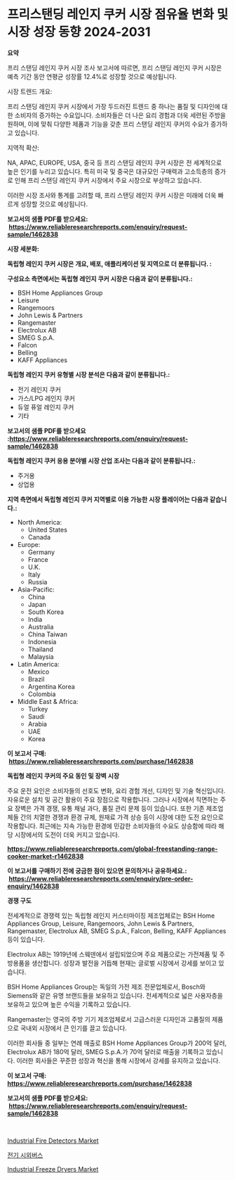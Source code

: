 <p><h1>프리스탠딩 레인지 쿠커 시장 점유율 변화 및 시장 성장 동향 2024-2031</h1></p><p><strong>요약</strong></p>
<p><p>프리 스탠딩 레인지 쿠커 시장 조사 보고서에 따르면, 프리 스탠딩 레인지 쿠커 시장은 예측 기간 동안 연평균 성장률 12.4%로 성장할 것으로 예상됩니다.</p><p>시장 트렌드 개요:</p><p>프리 스탠딩 레인지 쿠커 시장에서 가장 두드러진 트렌드 중 하나는 품질 및 디자인에 대한 소비자의 증가하는 수요입니다. 소비자들은 더 나은 요리 경험과 더욱 세련된 주방을 원하며, 이에 맞춰 다양한 제품과 기능을 갖춘 프리 스탠딩 레인지 쿠커의 수요가 증가하고 있습니다.</p><p>지역적 확산:</p><p>NA, APAC, EUROPE, USA, 중국 등 프리 스탠딩 레인지 쿠커 시장은 전 세계적으로 높은 인기를 누리고 있습니다. 특히 미국 및 중국은 대규모인 구매력과 고소득층의 증가로 인해 프리 스탠딩 레인지 쿠커 시장에서 주요 시장으로 부상하고 있습니다.</p><p>이러한 시장 조사와 통계를 고려할 때, 프리 스탠딩 레인지 쿠커 시장은 미래에 더욱 빠르게 성장할 것으로 예상됩니다.</p></p>
<p><strong>보고서의 샘플 PDF를 받으세요: &nbsp;<a href="https://www.reliableresearchreports.com/enquiry/request-sample/1462838">https://www.reliableresearchreports.com/enquiry/request-sample/1462838</a></strong></p>
<p><strong>시장 세분화:</strong></p>
<p><strong> 독립형 레인지 쿠커 시장은 개요, 배포, 애플리케이션 및 지역으로 더 분류됩니다. :</strong></p>
<p><strong>구성요소 측면에서는 독립형 레인지 쿠커 시장은 다음과 같이 분류됩니다.:</strong></p>
<p><ul><li>BSH Home Appliances Group</li><li>Leisure</li><li>Rangemoors</li><li>John Lewis & Partners</li><li>Rangemaster</li><li>Electrolux AB</li><li>SMEG S.p.A.</li><li>Falcon</li><li>Belling</li><li>KAFF Appliances</li></ul></p>
<p><strong> 독립형 레인지 쿠커 유형별 시장 분석은 다음과 같이 분류됩니다.:</strong></p>
<p><ul><li>전기 레인지 쿠커</li><li>가스/LPG 레인지 쿠커</li><li>듀얼 퓨얼 레인지 쿠커</li><li>기타</li></ul></p>
<p><strong>보고서의 샘플 PDF를 받으세요 :<a href="https://www.reliableresearchreports.com/enquiry/request-sample/1462838">https://www.reliableresearchreports.com/enquiry/request-sample/1462838</a></strong></p>
<p><strong> 독립형 레인지 쿠커 응용 분야별 시장 산업 조사는 다음과 같이 분류됩니다.:</strong></p>
<p><ul><li>주거용</li><li>상업용</li></ul></p>
<p><strong>지역 측면에서 독립형 레인지 쿠커 지역별로 이용 가능한 시장 플레이어는 다음과 같습니다.:</strong></p>
<p><ul>
    <li>
        North America:
        <ul>
            <li>United States</li>
            <li>Canada</li>
        </ul>
    </li>
    <li>
        Europe:
        <ul>
            <li>Germany</li>
            <li>France</li>
            <li>U.K.</li>
            <li>Italy</li>
            <li>Russia</li>
        </ul>
    </li>
    <li>
        Asia-Pacific:
        <ul>
            <li>China</li>
            <li>Japan</li>
            <li>South Korea</li>
            <li>India</li>
            <li>Australia</li>
            <li>China Taiwan</li>
            <li>Indonesia</li>
            <li>Thailand</li>
            <li>Malaysia</li>
        </ul>
    </li>
    <li>
        Latin America:
        <ul>
            <li>Mexico</li>
            <li>Brazil</li>
            <li>Argentina Korea</li>
            <li>Colombia</li>
        </ul>
    </li>
    <li>
        Middle East & Africa:
        <ul>
            <li>Turkey</li>
            <li>Saudi</li>
            <li>Arabia</li>
            <li>UAE</li>
            <li>Korea</li>
        </ul>
    </li>
    </ul></p>
<p><strong>이 보고서 구매: &nbsp;<a href="https://www.reliableresearchreports.com/purchase/1462838">https://www.reliableresearchreports.com/purchase/1462838</a></strong></p>
<p><strong>독립형 레인지 쿠커의 주요 동인 및 장벽 시장</strong></p>
<p><p>주요 운전 요인은 소비자들의 선호도 변화, 요리 경험 개선, 디자인 및 기술 혁신입니다. 자유로운 설치 및 공간 활용이 주요 장점으로 작용합니다. 그러나 시장에서 직면하는 주요 장벽은 가격 경쟁, 유통 채널 과다, 품질 관리 문제 등이 있습니다. 또한 기존 제조업체들 간의 치열한 경쟁과 환경 규제, 원재료 가격 상승 등이 시장에 대한 도전 요인으로 작용합니다. 최근에는 지속 가능한 환경에 민감한 소비자들의 수요도 상승함에 따라 해당 시장에서의 도전이 더욱 커지고 있습니다.</p></p>
<p><strong><a href="https://www.reliableresearchreports.com/global-freestanding-range-cooker-market-r1462838">https://www.reliableresearchreports.com/global-freestanding-range-cooker-market-r1462838</a></strong></p>
<p><strong>이 보고서를 구매하기 전에 궁금한 점이 있으면 문의하거나 공유하세요.: &nbsp;<a href="https://www.reliableresearchreports.com/enquiry/pre-order-enquiry/1462838">https://www.reliableresearchreports.com/enquiry/pre-order-enquiry/1462838</a></strong></p>
<p><strong>경쟁 구도</strong></p>
<p><p>전세계적으로 경쟁력 있는 독립형 레인지 커스터마이징 제조업체로는 BSH Home Appliances Group, Leisure, Rangemoors, John Lewis & Partners, Rangemaster, Electrolux AB, SMEG S.p.A., Falcon, Belling, KAFF Appliances 등이 있습니다.</p><p>Electrolux AB는 1919년에 스웨덴에서 설립되었으며 주요 제품으로는 가전제품 및 주방용품을 생산합니다. 성장과 발전을 거듭해 현재는 글로벌 시장에서 강세를 보이고 있습니다.</p><p>BSH Home Appliances Group는 독일의 가전 제조 전문업체로서, Bosch와 Siemens와 같은 유명 브랜드들을 보유하고 있습니다. 전세계적으로 넓은 사용자층을 보유하고 있으며 높은 수익을 기록하고 있습니다.</p><p>Rangemaster는 영국의 주방 기기 제조업체로서 고급스러운 디자인과 고품질의 제품으로 국내외 시장에서 큰 인기를 끌고 있습니다.</p><p>이러한 회사들 중 일부는 연례 매출로 BSH Home Appliances Group가 200억 달러, Electrolux AB가 180억 달러, SMEG S.p.A.가 70억 달러로 매출을 기록하고 있습니다. 이러한 회사들은 꾸준한 성장과 혁신을 통해 시장에서 강세를 유지하고 있습니다.</p></p>
<p><strong>이 보고서 구매: &nbsp; <a href="https://www.reliableresearchreports.com/purchase/1462838">https://www.reliableresearchreports.com/purchase/1462838</a></strong></p>
<p><strong>보고서의 샘플 PDF를 받으세요: &nbsp;<a href="https://www.reliableresearchreports.com/enquiry/request-sample/1462838">https://www.reliableresearchreports.com/enquiry/request-sample/1462838</a></strong><strong></strong></p>
<p>&nbsp;</p>
<p><p><a href="https://github.com/lylyparadise/Market-Research-Report-List-2/blob/main/industrial-fire-detectors-market.md">Industrial Fire Detectors Market</a></p><p><a href="https://github.com/xvz497517413/Market-Research-Report-List-1/blob/main/328523530724.md">전기 시외버스</a></p><p><a href="https://github.com/johnbach50/Market-Research-Report-List-2/blob/main/industrial-freeze-dryers-market.md">Industrial Freeze Dryers Market</a></p></p>